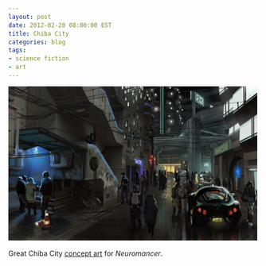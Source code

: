 ```yaml
---
layout: post
date: 2012-02-20 08:00:00 EST
title: Chiba City
categories: blog
tags:
- science fiction
- art
---
```


<img src="/images/post-images/chibacity.png"/>

Great Chiba City [concept art](http://surrogate-self.com/post/17891315666/chiba-concept-art-for-neuromancer) for _Neuromancer_.